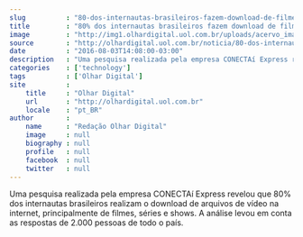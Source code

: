 ```yaml
---
slug          : "80-dos-internautas-brasileiros-fazem-download-de-filmes-e-series-na-internet"
title         : "80% dos internautas brasileiros fazem download de filmes e séries na internet"
image         : "http://img1.olhardigital.uol.com.br/uploads/acervo_imagens/2015/10/20151002102846_660_420.jpg"
source        : "http://olhardigital.uol.com.br/noticia/80-dos-internautas-brasileiros-fazem-download-de-filmes-e-series-na-internet/60865"
date          : "2016-08-03T14:08:00-03:00"
description   : "Uma pesquisa realizada pela empresa CONECTAí Express revelou que 80% dos internautas brasileiros realizam o download de arquivos de vídeo na internet, principalmente de filmes, séries e shows. A análise levou em conta as respostas de 2.000 pessoas de todo o país."
categories    : ['technology']
tags          : ['Olhar Digital']
site          :
    title     : "Olhar Digital"
    url       : "http://olhardigital.uol.com.br"
    locale    : "pt_BR"
author        :
    name      : "Redação Olhar Digital"
    image     : null
    biography : null
    profile   : null
    facebook  : null
    twitter   : null
---
```


Uma pesquisa realizada pela empresa CONECTAí Express revelou que 80% dos internautas brasileiros realizam o download de arquivos de vídeo na internet, principalmente de filmes, séries e shows. A análise levou em conta as respostas de 2.000 pessoas de todo o país.
